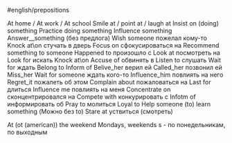#english/prepositions

At home / At work / At school 
Smile at / point at / laugh at
Insist on (doing) something
Practice doing something
Influence something
Answer__something (без предлога)
Wish someone  пожелал кому-то
Knock at\on  стучать в дверь
Focus on  сфокусироваться на
Recommend something to someone
Happened to  произошло с 
Look at посмотреть на
Look for  искать
Knock at\on
Accuse of обвинять в
Listen to  слушать
Wait for ждать
Belong to
Inform of
Belive_her верил ей
Called_her позвонил ей
Miss_her
Wait for someone ждать кого-то
Influence_him повлиять на него
Regret_it пожалеть об этом
Complain about пожаловаться на
Last for  длиться
Influence me повлиять на меня
Concentrate on  сконцентрировался на
Compete with конкурировать с
Infotm of  информировать об
Pray to  молиться
Loyal to
Help someone (to) learn something
(Можно без to)
Stare at уствиться (смотреть)

At (ot (american)) the weekend 
Mondays, weekends s - по понедельникам, по выходным